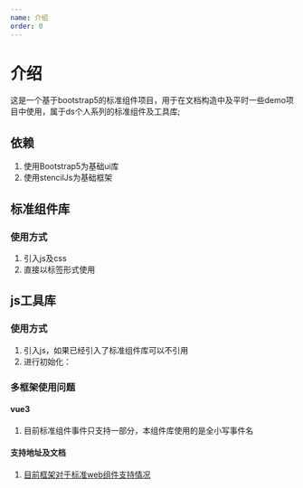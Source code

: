 ```yaml
---
name: 介绍
order: 0
---
```

# 介绍

这是一个基于bootstrap5的标准组件项目，用于在文档构造中及平时一些demo项目中使用，属于ds个人系列的标准组件及工具库;

## 依赖

1. 使用Bootstrap5为基础ui库
2. 使用stencilJs为基础框架

## 标准组件库


### 使用方式

1. 引入js及css
2. 直接以标签形式使用



## js工具库

### 使用方式

1. 引入js，如果已经引入了标准组件库可以不引用
2. 进行初始化：

 <dsb5-alert delay="0" content="目前使用的是组件懒加载的方式进行库的模块加载，如果不初始化模块则第一次调用该模块的同步方法会报错，使用点方法成功后，可以直接使用此js模块" fixed="false" type="warning"></dsb5-alert>



### 多框架使用问题

#### vue3

1. 目前标准组件事件只支持一部分，本组件库使用的是全小写事件名


#### 支持地址及文档

1. [目前框架对于标准web组件支持情况](https://custom-elements-everywhere.com/)